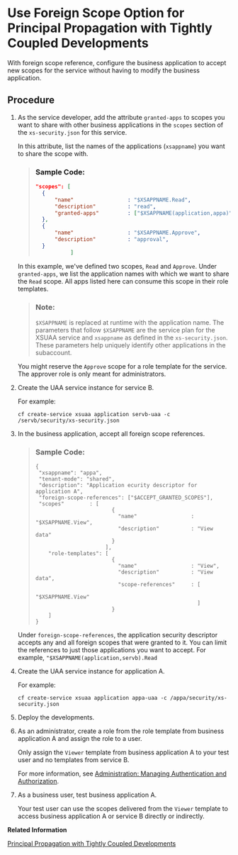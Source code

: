 <!-- loio9cad9e3967b540d3bfdf140302c1ac64 -->

# Use Foreign Scope Option for Principal Propagation with Tightly Coupled Developments

With foreign scope reference, configure the business application to accept new scopes for the service without having to modify the business application.



<a name="loio9cad9e3967b540d3bfdf140302c1ac64__steps_clw_yyc_h4b"/>

## Procedure

1.  As the service developer, add the attribute `granted-apps` to scopes you want to share with other business applications in the `scopes` section of the `xs-security.json` for this service.

    In this attribute, list the names of the applications \(`xsappname`\) you want to share the scope with.

    > ### Sample Code:  
    > ```json
    > "scopes": [
    > 	{
    > 		"name"                 : "$XSAPPNAME.Read",
    > 		"description"          : "read",
    > 		"granted-apps"         : ["$XSAPPNAME(application,appa)" ] 
    > 	},	
    > 	{
    > 		"name"                 : "$XSAPPNAME.Approve",
    > 		"description"          : "approval",
    > 	}
    >            ]
    > ```

    In this example, we've defined two scopes, `Read` and `Approve`. Under `granted-apps`, we list the application names with which we want to share the `Read` scope. All apps listed here can consume this scope in their role templates.

    > ### Note:  
    > `$XSAPPNAME` is replaced at runtime with the application name. The parameters that follow `$XSAPPNAME` are the service plan for the XSUAA service and `xsappname` as defined in the `xs-security.json`. These parameters help uniquely identify other applications in the subaccount.

    You might reserve the `Approve` scope for a role template for the service. The approver role is only meant for administrators.

2.  Create the UAA service instance for service B.

    For example:

    `cf create-service xsuaa application servb-uaa -c /servb/security/xs-security.json`

3.  In the business application, accept all foreign scope references.

    > ### Sample Code:  
    > ```
    > {
    >  "xsappname": "appa",
    >  "tenant-mode": "shared",
    >  "description": "Application ecurity descriptor for application A",
    >  "foreign-scope-references": ["$ACCEPT_GRANTED_SCOPES"],             
    >  "scopes"        : [
    >                         {
    >                           "name"                 : "$XSAPPNAME.View",
    >                           "description"          : "View data"
    >                         }
    >                       ],
    >     "role-templates": [
    >                         {
    >                           "name"                 : "View",
    >                           "description"          : "View data",
    >                           "scope-references"     : [
    >                                                         "$XSAPPNAME.View"
    >                                                    ]                                            
    >                         }
    >     ]
    > }
    > ```

    Under `foreign-scope-references`, the application security descriptor accepts any and all foreign scopes that were granted to it. You can limit the references to just those applications you want to accept. For example, `"$XSAPPNAME(application,servb).Read`

4.  Create the UAA service instance for application A.

    For example:

    `cf create-service xsuaa application appa-uaa -c /appa/security/xs-security.json`

5.  Deploy the developments.

6.  As an adminístrator, create a role from the role template from business application A and assign the role to a user.

    Only assign the `Viewer` template from business application A to your test user and no templates from service B.

    For more information, see [Administration: Managing Authentication and Authorization](https://help.sap.com/viewer/65de2977205c403bbc107264b8eccf4b/Cloud/en-US/1ff47b2d980e43a6b2ce294352333708.html).

7.  As a business user, test business application A.

    Your test user can use the scopes delivered from the `Viewer` template to access business application A or service B directly or indirectly.


**Related Information**  


[Principal Propagation with Tightly Coupled Developments](principal-propagation-with-tightly-coupled-developments-5ad748d.md "A scenario is tightly coupled when a business application calls a service within the same subaccount in the Cloud Foundry environment. The business application calls the service with principal propagation, meaning information about the current user is carried over with the service call.")

